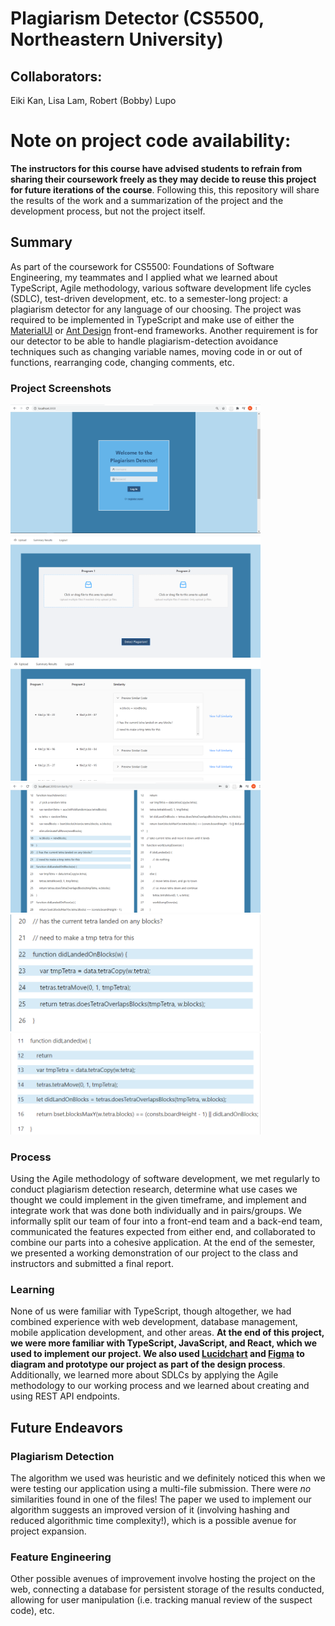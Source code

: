 # Plagiarism Detector (CS5500, Northeastern University)
## Collaborators: 
Eiki Kan, Lisa Lam, Robert (Bobby) Lupo

# Note on project code availability:
**The instructors for this course have advised students to refrain from sharing their coursework freely as they may decide to reuse this project for future iterations of the course**. Following this, this repository will share the results of the work and a summarization of the project and the development process, but not the project itself.

## Summary
As part of the coursework for CS5500: Foundations of Software Engineering, my teammates and I applied what we learned about TypeScript, Agile methodology, various software development life cycles (SDLC), test-driven development, etc. to a semester-long project: a plagiarism detector for any language of our choosing. The project was required to be implemented in TypeScript and make use of either the [MaterialUI](https://material-ui.com/) or [Ant Design](https://ant.design/) front-end frameworks. Another requirement is for our detector to be able to handle plagiarism-detection avoidance techniques such as changing variable names, moving code in or out of functions, rearranging code, changing comments, etc. 

### Project Screenshots
<img src='images/login.png' alt='Login page for plagiarism detector' width='400'/>
<img src='images/file_upload.png' alt='File upload page for suspect JavaScript files' width='400'/>
<img src='images/summary_preview.png' alt='Plagiarism summary page with links to suspect code blocks' width='400'/>
<img src='images/specific_similarity.png' alt='Similarity page showing suspect files and highlighted code blocks in further detail' width='400'/>
<div display='inline-block'><img src='images/program1_code.png' alt='Login page for plagiarism detector' width='400'/>
<img src='images/program2_code.png' alt='Login page for plagiarism detector' width='400'/></div>

### Process
Using the Agile methodology of software development, we met regularly to conduct plagiarism detection research, determine what use cases we thought we could implement in the given timeframe, and implement and integrate work that was done both individually and in pairs/groups. We informally split our team of four into a front-end team and a back-end team, communicated the features expected from either end, and collaborated to combine our parts into a cohesive application. At the end of the semester, we presented a working demonstration of our project to the class and instructors and submitted a final report.

### Learning
None of us were familiar with TypeScript, though altogether, we had combined experience with web development, database management, mobile application development, and other areas. **At the end of this project, we were more familiar with TypeScript, JavaScript, and React, which we used to implement our project. We also used [Lucidchart](https://lucid.co/) and [Figma](https://www.figma.com/) to diagram and prototype our project as part of the design process**. Additionally, we learned more about SDLCs by applying the Agile methodology to our working process and we learned about creating and using REST API endpoints.


## Future Endeavors
### Plagiarism Detection 
The algorithm we used was heuristic and we definitely noticed this when we were testing our application using a multi-file submission. There were <em>no</em> similarities found in one of the files! The paper we used to implement our algorithm suggests an improved version of it (involving hashing and reduced algorithmic time complexity!), which is a possible avenue for project expansion.

### Feature Engineering
Other possible avenues of improvement involve hosting the project on the web, connecting a database for persistent storage of the results conducted, allowing for user manipulation (i.e. tracking manual review of the suspect code), etc. 

